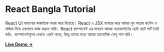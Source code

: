 # React Bangla Tutorial

React UI বানানোর কাজটাকে সহজ করে দিয়েছে। React এ JSX ব্যবহার করে আমরা খুব সহজে কন্টেন ও লজিক নিয়ে একসাথে কাজ করতে পারি। React কম্পোনেন্ট এর মাধ্যমে আমরা ওয়েবসাইটের ছোট ছোট পার্ট তৈরি করি। কম্পোনেন্টগুলো দেখতে একই থাকে, কিন্তু তাদের মধ্যে আমরা ডায়নামিক ভেলু পাস করি।

[**Live Demo →**](https://react-bangla-tutorial-98fc.vercel.app/)
